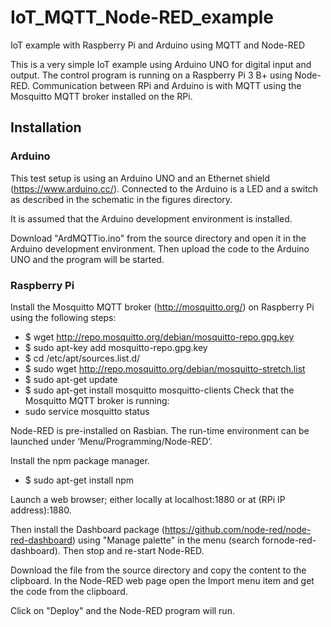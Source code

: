 # IoT_MQTT_Node-RED_example
IoT example with Raspberry Pi and Arduino using MQTT and Node-RED

This is a very simple IoT example using Arduino UNO for digital input and output.
The control program is running on a Raspberry Pi 3 B+ using Node-RED.
Communication between RPi and Arduino is with MQTT using the Mosquitto MQTT broker
installed on the RPi.

## Installation
### Arduino
This test setup is using an Arduino UNO and an Ethernet shield (https://www.arduino.cc/). 
Connected to the Arduino is a LED and a switch as described in the schematic in the figures directory.

It is assumed that the Arduino development environment is installed.

Download "ArdMQTTio.ino" from the source directory and open it in the Arduino development environment.
Then upload the code to the Arduino UNO and the program will be started.

### Raspberry Pi
Install the Mosquitto MQTT broker (http://mosquitto.org/) on Raspberry Pi using the following steps:
* $ wget http://repo.mosquitto.org/debian/mosquitto-repo.gpg.key
* $ sudo apt-key add mosquitto-repo.gpg.key
* $ cd /etc/apt/sources.list.d/
* $ sudo wget http://repo.mosquitto.org/debian/mosquitto-stretch.list
* $ sudo apt-get update
* $ sudo apt-get install mosquitto mosquitto-clients
Check that the Mosquitto MQTT broker is running:
* sudo service mosquitto status

Node-RED is pre-installed on Rasbian. The run-time environment can be launched under ‘Menu/Programming/Node-RED’.

Install the npm package manager.
* $ sudo apt-get install npm

Launch a web browser; either locally at localhost:1880 or at (RPi IP address):1880.
  
Then install the Dashboard package (https://github.com/node-red/node-red-dashboard)
using "Manage palette" in the menu (search fornode-red-dashboard).
Then stop and re-start Node-RED.

Download the file from the source directory and copy the content to the clipboard.
In the Node-RED web page open the Import menu item and get the code from the clipboard.

Click on "Deploy" and the Node-RED program will run.

